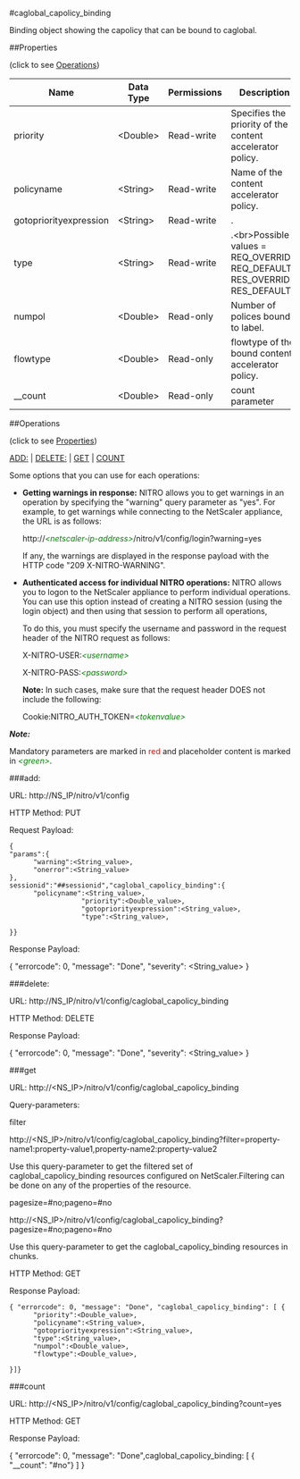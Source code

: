 #caglobal_capolicy_binding

Binding object showing the capolicy that can be bound to caglobal.


##Properties 
<span>(click to see [Operations](#operations))</span>


<table><thead><tr><th>Name</th><th> Data Type</th><th> Permissions</th><th>Description</th></tr></thead><tbody><tr><td>priority</td><td>&lt;Double></td><td>Read-write</td><td>Specifies the priority of the content accelerator policy.</td><tr><tr><td>policyname</td><td>&lt;String></td><td>Read-write</td><td>Name of the content accelerator policy.</td><tr><tr><td>gotopriorityexpression</td><td>&lt;String></td><td>Read-write</td><td>.</td><tr><tr><td>type</td><td>&lt;String></td><td>Read-write</td><td>.&lt;br>Possible values = REQ_OVERRIDE, REQ_DEFAULT, RES_OVERRIDE, RES_DEFAULT</td><tr><tr><td>numpol</td><td>&lt;Double></td><td>Read-only</td><td>Number of polices bound to label.</td><tr><tr><td>flowtype</td><td>&lt;Double></td><td>Read-only</td><td>flowtype of the bound content accelerator policy.</td><tr><tr><td>__count</td><td>&lt;Double></td><td>Read-only</td><td>count parameter</td><tr></tbody></table>
##Operations 
<span>(click to see [Properties](#properties))</span>


[ADD:](#add:) | [DELETE:](#delete:) | [GET](#get) | [COUNT](#count)


Some options that you can use for each operations:
<ul><li><p><b>Getting warnings in response:</b> NITRO allows you to get warnings in an operation by specifying the "warning" query parameter as "yes". For example, to get warnings while connecting to the NetScaler appliance, the URL is as follows:</p><p>http://<span style="color:green;font-style:italic;">&lt;netscaler-ip-address&gt;</span>/nitro/v1/config/login?warning=yes</p><p>If any, the warnings are displayed in the response payload with the HTTP code "209 X-NITRO-WARNING".</p></li><li><p><b>Authenticated access for individual NITRO operations:</b> NITRO allows you to logon to the NetScaler appliance to perform individual operations. You can use this option instead of creating a NITRO session (using the login object) and then using that session to perform all operations,</p><p>To do this, you must specify the username and password in the request header of the NITRO request as follows:</p><p>X-NITRO-USER:<span style="color:green;font-style:italic;">&lt;username&gt;</span></p><p>X-NITRO-PASS:<span style="color:green;font-style:italic;">&lt;password&gt;</span></p><p><b>Note:</b> In such cases, make sure that the request header DOES not include the following:</p><p>Cookie:NITRO_AUTH_TOKEN=<span style="color:green;font-style:italic;">&lt;tokenvalue&gt;</span></p></li></ul>



***Note:*** 
Mandatory parameters are marked in <span style="color:#FF0000;">red</span> and placeholder content is marked in <span style="color:green;font-style:italic">&lt;green&gt;</span>.

###add:



URL: http://NS_IP/nitro/v1/config
HTTP Method: PUT
Request Payload: ```{"params":{      "warning":<String_value>,      "onerror":<String_value>},sessionid":"##sessionid","caglobal_capolicy_binding":{      "policyname":<String_value>,                  "priority":<Double_value>,                  "gotopriorityexpression":<String_value>,                  "type":<String_value>,}}```
Response Payload: 
{ "errorcode": 0, "message": "Done", "severity": <String_value> }


###delete:



URL: http://NS_IP/nitro/v1/config/caglobal_capolicy_binding
HTTP Method: DELETE
Response Payload: 
{ "errorcode": 0, "message": "Done", "severity": <String_value> }


###get



URL: http://&lt;NS_IP&gt;/nitro/v1/config/caglobal_capolicy_binding
Query-parameters:
filter
http://&lt;NS_IP&gt;/nitro/v1/config/caglobal_capolicy_binding?filter=property-name1:property-value1,property-name2:property-value2
Use this query-parameter to get the filtered set of caglobal_capolicy_binding resources configured on NetScaler.Filtering can be done on any of the properties of the resource.


pagesize=#no;pageno=#no
http://&lt;NS_IP&gt;/nitro/v1/config/caglobal_capolicy_binding?pagesize=#no;pageno=#no
Use this query-parameter to get the caglobal_capolicy_binding resources in chunks.



HTTP Method: GET
Response Payload: ```{ "errorcode": 0, "message": "Done", "caglobal_capolicy_binding": [ {      "priority":<Double_value>,      "policyname":<String_value>,      "gotopriorityexpression":<String_value>,      "type":<String_value>,      "numpol":<Double_value>,      "flowtype":<Double_value>,}]}```



###count



URL: http://&lt;NS_IP&gt;/nitro/v1/config/caglobal_capolicy_binding?count=yes
HTTP Method: GET
Response Payload: 
{ "errorcode": 0, "message": "Done",caglobal_capolicy_binding: [ { "__count": "#no"} ] }


